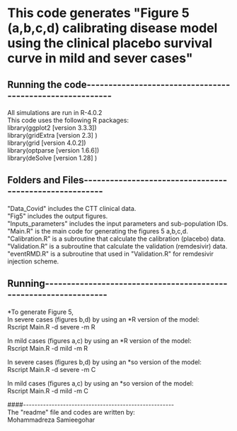 # This code generates "Figure 5 (a,b,c,d) calibrating disease model using the clinical placebo survival curve in mild and sever cases"

## Running the code---------------------------------------------------------
All simulations are run in R-4.0.2   
This code uses the following R packages:  
library(ggplot2   [version 3.3.3])  
library(gridExtra [version 2.3]  )  
library(grid      [version 4.0.2])  
library(optparse  [version 1.6.6])  
library(deSolve   [version 1.28] )  

## Folders and Files-------------------------------------------------------
"Data_Covid"            includes the CTT clinical data.  
"Fig5"                  includes the output figures.  
"Inputs_parameters"     includes the input parameters and sub-population IDs.  
"Main.R" 			    is the main code for generating the figures 5 a,b,c,d.  
"Calibration.R" 		is a subroutine that calculate the calibration (placebo)    data.  
"Validation.R" 			is a subroutine that calculate the validation  (remdesivir) data.  
"eventRMD.R"            is a subroutine that used in "Validation.R" for remdesivir injection scheme.  
## Running-----------------------------------------------------------------
*To generate Figure 5,  
   In severe cases (figures b,d) by using an *R version of the model:  
		Rscript Main.R -d severe -m R  

   In mild cases   (figures a,c) by using an *R version of the model:  
		Rscript Main.R -d mild -m R  

   In severe cases (figures b,d) by using an *so version of the model:  
		Rscript Main.R -d severe -m C  

   In mild cases   (figures a,c) by using an *so version of the model:  
		Rscript Main.R -d mild -m C  

####-----------------------------------------------------   
The "readme" file and codes are written by:  
Mohammadreza Samieegohar
